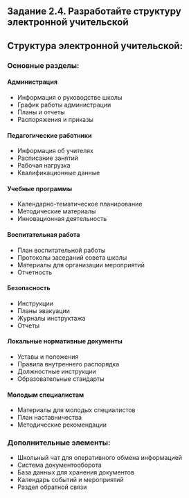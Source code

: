 ## Задание 2.4. Разработайте структуру электронной учительской

## Структура электронной учительской:

### Основные разделы:

#### Администрация

* Информация о руководстве школы
* График работы администрации
* Планы и отчеты
* Распоряжения и приказы

#### Педагогические работники

* Информация об учителях
* Расписание занятий
* Рабочая нагрузка
* Квалификационные данные

#### Учебные программы

* Календарно-тематическое планирование
* Методические материалы
* Инновационная деятельность

#### Воспитательная работа

* План воспитательной работы
* Протоколы заседаний совета школы
* Материалы для организации мероприятий
* Отчетность

#### Безопасность

* Инструкции
* Планы эвакуации
* Журналы инструктажа
* Отчеты

#### Локальные нормативные документы

* Уставы и положения
* Правила внутреннего распорядка
* Должностные инструкции
* Образовательные стандарты

#### Молодым специалистам

* Материалы для молодых специалистов
* План наставничества
* Методические рекомендации

### Дополнительные элементы:

* Школьный чат для оперативного обмена информацией
* Система документооборота
* База данных для хранения документов
* Календарь событий и мероприятий
* Раздел обратной связи
